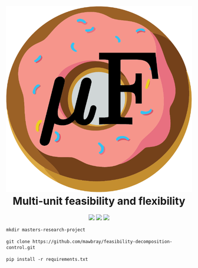 <h1 align="center">
  <a href="https://github.com/mawbray/mu.F/blob/main/mu_.png">
    <img src="https://github.com/mawbray/mu.F/blob/main/mu_.png"/></a><br>
  <b>Multi-unit feasibility and flexibility</b><br>
</h1>
<p align="center">
      <a href="https://www.python.org/doc/versions/">
        <img src="https://img.shields.io/badge/python-3.10-blue.svg" /></a>  
      <a href="https://opensource.org/license/mit">
        <img src="https://img.shields.io/badge/license-MIT-orange" /></a>
      <a href="https://github.com/astral-sh/ruff">
        <img src="https://img.shields.io/endpoint?url=https://raw.githubusercontent.com/astral-sh/ruff/main/assets/badge/v2.json" /></a>
</p>


```
mkdir masters-research-project

git clone https://github.com/mawbray/feasibility-decomposition-control.git

pip install -r requirements.txt

```
